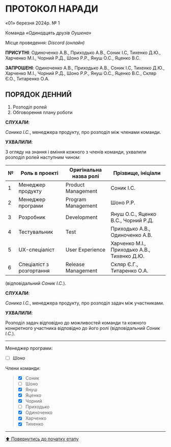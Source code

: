 # ПРОТОКОЛ НАРАДИ

«01» березня 2024р. № 1

Команда *«Одинадцять друзів Оушена»*

Місце проведення: *Discord (онлайн)*


**ПРИСУТНІ**: Одиноченко А.В., Приходько А.В., Соник І.С, Тихенко Д.Ю., Харченко М.І., Чорний Р.Д., Шоно Р.Р., Януш О.С., Яценко В.С.

**ЗАПРОШЕНІ**: Одиноченко А.В., Приходько А.В., Соник І.С, Тихенко Д.Ю., Харченко М.І., Чорний Р.Д., Шоно Р.Р., Януш О.С., Яценко В.С., Скляр Є.О., Титаренко О.А.

## ПОРЯДОК ДЕННИЙ

1. Розподіл ролей
2. Обговорення плану роботи

**СЛУХАЛИ**:

*Соника І.С.*, менеджера продукту, про розподіл між членами команди.

**УХВАЛИЛИ**:

З огляду на знання і вміння кожного з членів команди, ухвалили розподіл ролей наступним чином:

|№  | Роль в проекті            | Оригінальна назва ролі    | Прізвище, ініціали                          |
|---|---------------------------|---------------------------|---------------------------------------------|
| 1 | Менеджер продукту         | Product Management        | Соник І.С.                                  |
| 2 | Менеджер програми         | Program Management        | Шоно Р.Р.                                   |
| 3 | Розробник                 | Development               | Януш О.С., Яценко В.С., Чорний Р.Д.         |
| 4 | Тестувальник              | Test                      | Приходько А.В., Одиноченко А.В.             |
| 5 | UX-спеціаліст             | User Experience           | Харченко М.І., Приходько А.В., Тихенко Д.Ю. |
| 6 | Спеціаліст з розгортання  | Release Management        | Скляр Є.Г., Титаренко О.А.                  |

(відповідальний *Соник І.С.*).

**СЛУХАЛИ**:

*Соника І.С.*, менеджера продукту, про розподіл задач між участниками.

**УХВАЛИЛИ**:

Розподіл задач відповідно до можливостей команди та кожного конкретного участника відповідно до його ролі
(відповідальний *Соник І.С.*).

---

Менеджер програми: 		
- [ ] *Шоно*

Члени команди:			

>- [x] Соник
>- [ ] Шоно
>- [x] Януш
>- [x] Яценко
>- [x] Чорний
>- [ ] Приходько
>- [x] Одиноченко
>- [x] Харченко
>- [x] Тихенко

---
[:arrow_up: Повернутись до початку етапу](/docs/1.Envisioning/README.md)

